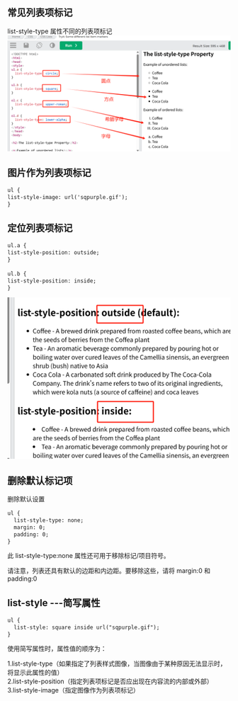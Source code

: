 ## 常见列表项标记

list-style-type 属性不同的列表项标记
![alt text](列表项标记.png)

## 图片作为列表项标记

```
ul {
list-style-image: url('sqpurple.gif');
}
```

## 定位列表项标记

```
ul.a {
list-style-position: outside;
}

ul.b {
list-style-position: inside;
}
```

![alt text](定位列表项标记.png)

## 删除默认标记项

删除默认设置

```
ul {
  list-style-type: none;
  margin: 0;
  padding: 0;
}
```

此 list-style-type:none 属性还可用于移除标记/项目符号。

请注意，列表还具有默认的边距和内边距。要移除这些，请将 margin:0 和 padding:0

## list-style ---简写属性

```
ul {
  list-style: square inside url("sqpurple.gif");
}
```

使用简写属性时，属性值的顺序为：

1.list-style-type（如果指定了列表样式图像，当图像由于某种原因无法显示时，将显示此属性的值）  
2.list-style-position（指定列表项标记是否应出现在内容流的内部或外部）  
3.list-style-image（指定图像作为列表项标记）
